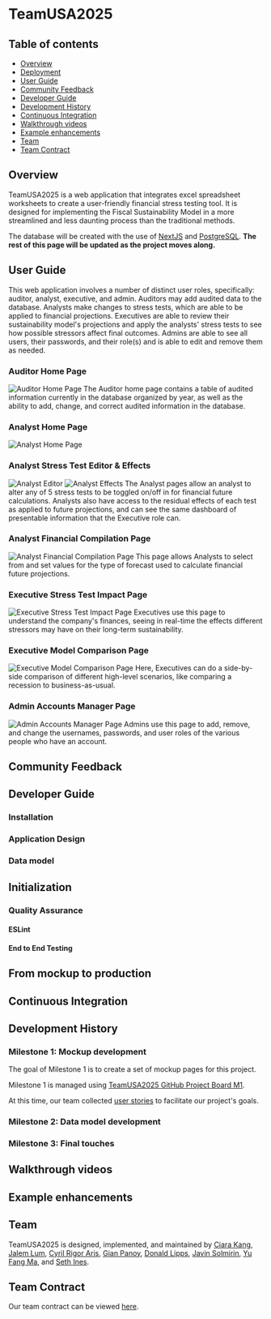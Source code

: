 # TeamUSA2025

## Table of contents

* [Overview](#overview)
* [Deployment](#deployment)
* [User Guide](#user-guide)
* [Community Feedback](#community-feedback)
* [Developer Guide](#developer-guide)
* [Development History](#development-history)
* [Continuous Integration](#continuous-integration)
* [Walkthrough videos](#walkthrough-videos)
* [Example enhancements](#example-enhancements)
* [Team](#team)
* [Team Contract](#team-contract)

## Overview

TeamUSA2025 is a web application that integrates excel spreadsheet worksheets to create a user-friendly financial stress testing tool. It is designed for implementing the Fiscal Sustainability Model in a more streamlined and less daunting process than the traditional methods.

The database will be created with the use of [NextJS](https://nextjs.org/) and [PostgreSQL](https://www.postgresql.org/). **The rest of this page will be updated as the project moves along.**

## User Guide
This web application involves a number of distinct user roles, specifically: auditor, analyst, executive, and admin. Auditors may add audited data to the database. Analysts make changes to stress tests, which are able to be applied to financial projections. Executives are able to review their sustainability model's projections and apply the analysts' stress tests to see how possible stressors affect final outcomes. Admins are able to see all users, their passwords, and their role(s) and is able to edit and remove them as needed.

### Auditor Home Page
![Auditor Home Page](images/auditor-homepage.png)
The Auditor home page contains a table of audited information currently in the database organized by year, as well as the ability to add, change, and correct audited information in the database.

### Analyst Home Page
![Analyst Home Page](images/analyst-homepage.png)

### Analyst Stress Test Editor & Effects
![Analyst Editor](images/analyst-stressTest.png)
![Analyst Effects](images/analyst-stressTest2.png)
The Analyst pages allow an analyst to alter any of 5 stress tests to be toggled on/off in for financial future calculations. Analysts also have access to the residual effects of each test as applied to future projections, and can see the same dashboard of presentable information that the Executive role can. 

### Analyst Financial Compilation Page
![Analyst Financial Compilation Page](images/analyst-financialCompilation.png)
This page allows Analysts to select from and set values for the type of forecast used to calculate financial future projections.

### Executive Stress Test Impact Page
![Executive Stress Test Impact Page](images/executive-stressTesting.png)
Executives use this page to understand the company's finances, seeing in real-time the effects different stressors may have on their long-term sustainability.

### Executive Model Comparison Page
![Executive Model Comparison Page](images/executive-modelComparison.png)
Here, Executives can do a side-by-side comparison of different high-level scenarios, like comparing a recession to business-as-usual.

### Admin Accounts Manager Page
![Admin Accounts Manager Page](images/admin-accountsManager.jpg)
Admins use this page to add, remove, and change the usernames, passwords, and user roles of the various people who have an account.

## Community Feedback


## Developer Guide


### Installation


### Application Design


### Data model


## Initialization


### Quality Assurance

#### ESLint


#### End to End Testing


## From mockup to production


## Continuous Integration


## Development History


### Milestone 1: Mockup development

The goal of Milestone 1 is to create a set of mockup pages for this project.

Milestone 1 is managed using [TeamUSA2025 GitHub Project Board M1](https://github.com/orgs/teamusa2025/projects/1).

At this time, our team collected [user stories](https://github.com/teamusa2025/teamusa2025-project/discussions/7) to facilitate our project's goals.


### Milestone 2: Data model development


### Milestone 3: Final touches


## Walkthrough videos


## Example enhancements


## Team

TeamUSA2025 is designed, implemented, and maintained by [Ciara Kang](https://github.com/kngcr), [Jalem Lum](https://github.com/jalenlum), [Cyril Rigor Aris](https://github.com/cyrilra), [Gian Panoy](https://github.com/gianpanoy), [Donald Lipps](https://github.com/lippsd), [Javin Solmirin](https://github.com/JavinSol), [Yu Fang Ma](https://github.com/yu-fang-ma), and [Seth Ines](https://github.com/sethines).

## Team Contract

Our team contract can be viewed [here](https://docs.google.com/document/d/1KknM4q7407r0Rnnhx9ZoOViNYUF3UhPKtRtRfh242Ok/edit?usp=sharing).
